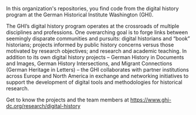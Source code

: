 In this organization's repositories, you find code from the digital history program at the German Historical Institute Washington (GHI).

The GHI’s digital history program operates at the crossroads of multiple disciplines and professions. One overarching goal is to forge links between seemingly disparate communities and pursuits: digital historians and “book” historians; projects informed by public history concerns versus those motivated by research objectives; and research and academic teaching. In addition to its own digital history projects – German History in Documents and Images, German History Intersections, and Migrant Connections (German Heritage in Letters) – the GHI collaborates with partner institutions across Europe and North America in exchange and networking initiatives to support the development of digital tools and methodologies for historical research.

Get to know the projects and the team members at https://www.ghi-dc.org/research/digital-history
